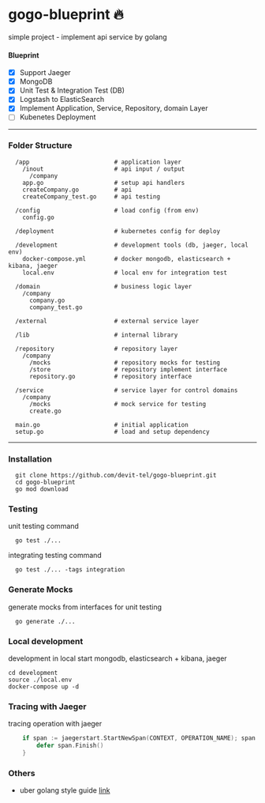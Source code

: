 # gogo-blueprint 🔥
simple project - implement api service by golang

#### Blueprint
- [x]  Support Jaeger
- [x]  MongoDB
- [x]  Unit Test & Integration Test (DB)
- [x]  Logstash to ElasticSearch
- [x]  Implement Application, Service, Repository, domain Layer
- [ ]  Kubenetes Deployment

---
### Folder Structure

```
  /app                        # application layer
    /inout                    # api input / output
      /company
    app.go                    # setup api handlers
    createCompany.go          # api
    createCompany_test.go     # api testing

  /config                     # load config (from env)
    config.go

  /deployment                 # kubernetes config for deploy

  /development                # development tools (db, jaeger, local env)
    docker-compose.yml        # docker mongodb, elasticsearch + kibana, jaeger
    local.env                 # local env for integration test

  /domain                     # business logic layer
    /company
      company.go
      company_test.go

  /external                   # external service layer
  
  /lib                        # internal library
  
  /repository                 # repository layer
    /company
      /mocks                  # repository mocks for testing
      /store                  # repository implement interface
      repository.go           # repository interface

  /service                    # service layer for control domains
    /company
      /mocks                  # mock service for testing
      create.go
 
  main.go                     # initial application
  setup.go                    # load and setup dependency
```


---

### Installation

```
  git clone https://github.com/devit-tel/gogo-blueprint.git
  cd gogo-blueprint
  go mod download
```



### Testing 
unit testing command

```
  go test ./...
```

integrating testing command

```
  go test ./... -tags integration
```


### Generate Mocks

generate mocks from interfaces for unit testing

```
  go generate ./...
```


### Local development
development in local start mongodb, elasticsearch + kibana, jaeger

```
cd development
source ./local.env
docker-compose up -d
```

### Tracing with Jaeger
tracing operation with jaeger

```go
	if span := jaegerstart.StartNewSpan(CONTEXT, OPERATION_NAME); span != nil {
		defer span.Finish()
	}
```


### Others

- uber golang style guide [link](https://github.com/uber-go/guide)

